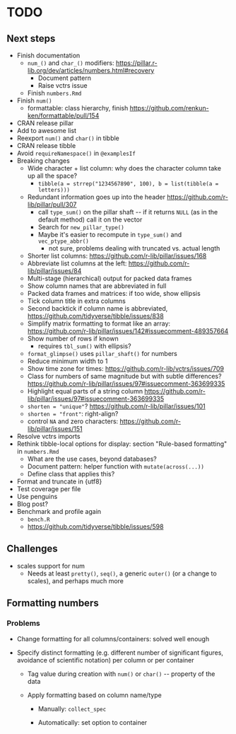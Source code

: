 # TODO

## Next steps

- Finish documentation
    - `num_()` and `char_()` modifiers: <https://pillar.r-lib.org/dev/articles/numbers.html#recovery>
        - Document pattern
        - Raise vctrs issue
    - Finish `numbers.Rmd`
- Finish `num()`
    - formattable: class hierarchy, finish <https://github.com/renkun-ken/formattable/pull/154>
- CRAN release pillar
- Add to awesome list
- Reexport `num()` and `char()` in tibble
- CRAN release tibble
- Avoid `requireNamespace()` in `@examplesIf`
- Breaking changes
    - Wide character + list column: why does the character column take up all the space?
        - `tibble(a = strrep("1234567890", 100), b = list(tibble(a = letters)))`
    - Redundant information goes up into the header <https://github.com/r-lib/pillar/pull/307>
        - call `type_sum()` on the pillar shaft -- if it returns `NULL` (as in the default method) call it on the vector
        - Search for `new_pillar_type()`
        - Maybe it's easier to recompute in `type_sum()` and `vec_ptype_abbr()`
            - not sure, problems dealing with truncated vs. actual length
    - Shorter list columns: <https://github.com/r-lib/pillar/issues/168>
    - Abbreviate list columns at the left: <https://github.com/r-lib/pillar/issues/84>
    - Multi-stage (hierarchical) output for packed data frames
    - Show column names that are abbreviated in full
    - Packed data frames and matrices: if too wide, show ellipsis
    - Tick column title in extra columns
    - Second backtick if column name is abbreviated, <https://github.com/tidyverse/tibble/issues/838>
    - Simplify matrix formatting to format like an array: <https://github.com/r-lib/pillar/issues/142#issuecomment-489357664>
    - Show number of rows if known
        - requires `tbl_sum()` with ellipsis?
    - `format_glimpse()` uses `pillar_shaft()` for numbers
    - Reduce minimum width to 1
    - Show time zone for times: <https://github.com/r-lib/vctrs/issues/709>
    - Class for numbers of same magnitude but with subtle differences? <https://github.com/r-lib/pillar/issues/97#issuecomment-363699335>
    - Highlight equal parts of a string column <https://github.com/r-lib/pillar/issues/97#issuecomment-363699335>
    - `shorten = "unique"`? <https://github.com/r-lib/pillar/issues/101>
    - `shorten = "front"`: right-align?
    - control `NA` and zero characters: <https://github.com/r-lib/pillar/issues/151>
- Resolve vctrs imports
- Rethink tibble-local options for display: section "Rule-based formatting" in `numbers.Rmd`
    - What are the use cases, beyond databases?
    - Document pattern: helper function with `mutate(across(...))`
    - Define class that applies this?
- Format and truncate in {utf8}
- Test coverage per file
- Use penguins
- Blog post?
- Benchmark and profile again
    - `bench.R`
    - <https://github.com/tidyverse/tibble/issues/598>

## Challenges

- scales support for num
    - Needs at least `pretty()`, `seq()`, a generic `outer()` (or a change to scales), and perhaps much more


## Formatting numbers

### Problems

- Change formatting for all columns/containers: solved well enough

- Specify distinct formatting (e.g. different number of significant figures, avoidance of scientific notation) per column or per container

    - Tag value during creation with `num()` or `char()` -- property of the data

    - Apply formatting based on column name/type

        - Manually: `collect_spec`

        - Automatically: set option to container
